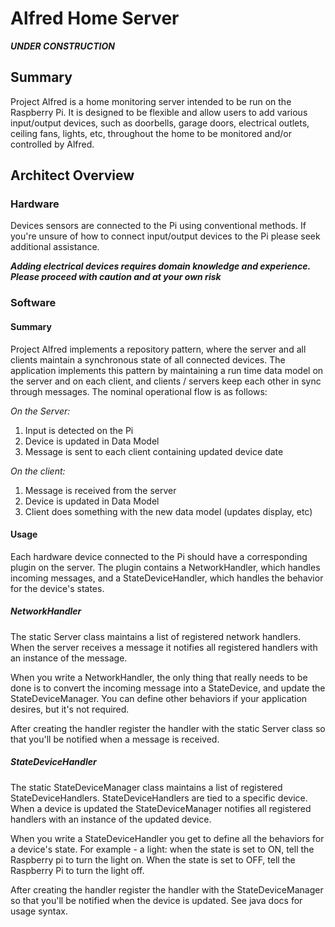 # Alfred Home Server
**_UNDER CONSTRUCTION_**

## Summary
Project Alfred is a home monitoring server intended to be run on the Raspberry Pi.
It is designed to be flexible and allow users to add various input/output devices, 
such as doorbells, garage doors, electrical outlets, ceiling fans, lights, etc, 
throughout the home to be monitored and/or controlled by Alfred.

## Architect Overview

### Hardware
Devices sensors are connected to the Pi using conventional methods. If you're unsure
of how to connect input/output devices to the Pi please seek additional assistance.

**_Adding electrical devices requires domain knowledge and experience. Please proceed
with caution and at your own risk_**

### Software

#### Summary

Project Alfred implements a repository pattern, where the server and all clients maintain a synchronous state of all connected devices. The application implements this pattern by maintaining a run time data model on the server and on each client, and clients / servers keep each other in sync through messages. The nominal operational flow is as follows:

*On the Server:*
1. Input is detected on the Pi
2. Device is updated in Data Model
3. Message is sent to each client containing updated device date


*On the client:*
1. Message is received from the server
2. Device is updated in Data Model
3. Client does something with the new data model (updates display, etc)

#### Usage

Each hardware device connected to the Pi should have a corresponding plugin on the server. The plugin contains a NetworkHandler, which handles incoming messages, and a StateDeviceHandler, which handles the behavior for the device's states. 

##### NetworkHandler
The static Server class maintains a list of registered network handlers. When the server receives a message it notifies all registered handlers with an instance of the message. 

When you write a NetworkHandler, the only thing that really needs to be done is to convert the incoming message into a StateDevice, and update the StateDeviceManager. You can define other behaviors if your application desires, but it's not required.

After creating the handler register the handler with the static Server class so that you'll be notified when a message is received.

##### StateDeviceHandler
The static StateDeviceManager class maintains a list of registered StateDeviceHandlers. StateDeviceHandlers are tied to a specific device. When a device is updated the StateDeviceManager notifies all registered handlers with an instance of the updated device. 

When you write a StateDeviceHandler you get to define all the behaviors for a device's state. For example - a light: when the state is set to ON, tell the Raspberry pi to turn the light on. When the state is set to OFF, tell the Raspberry Pi to turn the light off.

After creating the handler register the handler with the StateDeviceManager so that you'll be notified when the device is updated. See java docs for usage syntax.

